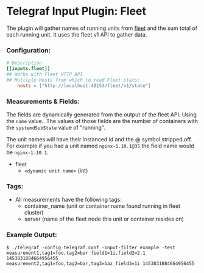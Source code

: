 # Telegraf Input Plugin: Fleet

The plugin will gather names of running units from [fleet](https://github.com/coreos/fleet) and the sum total of each running unit. It uses the fleet v1 API to gather data. 

### Configuration:

```toml
# Description
[[inputs.fleet]]
## Works with Fleet HTTP API
## Multiple Hosts from which to read Fleet stats:
	hosts = ["http://localhost:49153/fleet/v1/state"]
```

### Measurements & Fields:

The fields are dynamically generated from the output of the fleet API. Using the ```name``` value.. The values of those fields are the number of containers  with the ```systemdSubState``` value of "running".   
<insert example json output here of both running and not to show what is included and not included>

The unit names will have their instanced id and the @ symbol stripped off.  
For example if you had a unit named ```nginx-1.10.1@35``` the field name would be ```nginx-1.10.1```. 

- fleet
    - ```<dynamic unit name>``` (int)

### Tags:

- All measurements have the following tags:
    - container_name (unit or container name found running in fleet cluster)
    - server (name of the fleet node this unit or container resides on)

### Example Output:

```
$ ./telegraf -config telegraf.conf -input-filter example -test
measurement1,tag1=foo,tag2=bar field1=1i,field2=2.1 1453831884664956455
measurement2,tag1=foo,tag2=bar,tag3=baz field3=1i 1453831884664956455
```